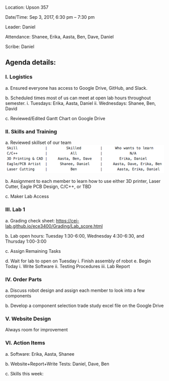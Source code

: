 Location: Upson 357

Date/Time: Sep 3, 2017, 6:30 pm – 7:30 pm

Leader: Daniel

Attendance: Shanee, Erika, Aasta, Ben, Dave, Daniel

Scribe: Daniel

## Agenda details:

### I. Logistics
  a. Ensured everyone has access to Google Drive, GitHub, and Slack.
  
  b. Scheduled times most of us can meet at open lab hours throughout semester.
    i. Tuesdays: Erika, Aasta, Daniel
    ii. Wednesdays: Shanee, Ben, David
  
  c. Reviewed/Edited Gantt Chart on Google Drive

### II. Skills and Training
  a. Reviewed skillset of our team
  ![](./SkillSet.jpg)
  
  b. Assignment to each member to learn how to use either 3D printer, Laser Cutter, Eagle PCB Design, C/C++, or TBD
  
  c. Maker Lab Access

### III. Lab 1
  a. Grading check sheet: https://cei-lab.github.io/ece3400/Grading/Lab_score.html

  b. Lab open hours: Tuesday 1:30-6:00, Wednesday 4:30-6:30, and Thursday 1:00-3:00

  c. Assign Remaining Tasks
  
  d. Wait for lab to open on Tuesday
    i. Finish assembly of robot
  e. Begin Today
    i. Write Software
    ii. Testing Procedures
    iii. Lab Report

### IV. Order Parts
  a. Discuss robot design and assign each member to look into a few components

  b. Develop a component selection trade study excel file on the Google Drive

### V. Website Design
Always room for improvement

### VI. Action Items
  a. Software: Erika, Aasta, Shanee

  b. Website+Report+Write Tests: Daniel, Dave, Ben

  c. Skills this week: 
